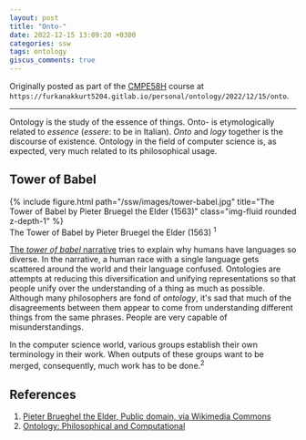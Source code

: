 ```yaml
---
layout: post
title: "Onto-"
date: 2022-12-15 13:09:20 +0300
categories: ssw
tags: ontology
giscus_comments: true
---
```


Originally posted as part of the [CMPE58H](https://cmpe.boun.edu.tr/courses/cmpe58h) course at `https://furkanakkurt5204.gitlab.io/personal/ontology/2022/12/15/onto`.

---

Ontology is the study of the essence of things.
Onto- is etymologically related to _essence_ (_essere_: to be in Italian).
_Onto_ and _logy_ together is the discourse of existence.
Ontology in the field of computer science is, as expected, very much related to its philosophical usage.

## Tower of Babel

<div class="row">
    <div class="col-sm mt-3 mt-md-0 text-center">
        {% include figure.html path="/ssw/images/tower-babel.jpg" title="The Tower of Babel by Pieter Bruegel the Elder (1563)" class="img-fluid rounded z-depth-1" %}
    </div>
</div>
<div class="caption">
    The Tower of Babel by Pieter Bruegel the Elder (1563) <sup>1</sup>
</div>

[The _tower of babel_ narrative](https://en.wikipedia.org/wiki/Tower_of_Babel) tries to explain why humans have languages so diverse.
In the narrative, a human race with a single language gets scattered around the world and their language confused.
Ontologies are attempts at reducing this diversification and unifying representations so that people unify over the understanding of a thing as much as possible.
Although many philosophers are fond of _ontology_, it's sad that much of the disagreements between them appear to come from understanding different things from the same phrases.
People are very capable of misunderstandings.

In the computer science world, various groups establish their own terminology in their work.
When outputs of these groups want to be merged, consequently, much work has to be done.<sup>2</sup>

## References

1. [Pieter Brueghel the Elder, Public domain, via Wikimedia Commons](https://upload.wikimedia.org/wikipedia/commons/5/50/Pieter_Bruegel_the_Elder_-_The_Tower_of_Babel_%28Vienna%29_-_Google_Art_Project.jpg)
2. [Ontology: Philosophical and Computational](http://ontology.buffalo.edu/smith/articles/ontologies.htm)
